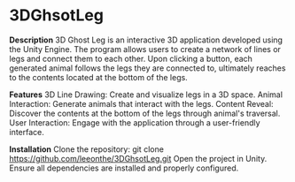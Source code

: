 # 3DGhsotLeg
**Description**
3D Ghost Leg is an interactive 3D application developed using the Unity Engine. 
The program allows users to create a network of lines or legs and connect them to each other.
Upon clicking a button, each generated animal follows the legs they are connected to, ultimately reaches to the contents located at the bottom of the legs.

**Features**
3D Line Drawing: Create and visualize legs in a 3D space.
Animal Interaction: Generate animals that interact with the legs.
Content Reveal: Discover the contents at the bottom of the legs through animal's traversal. 
User Interaction: Engage with the application through a user-friendly interface.

**Installation**
Clone the repository: git clone https://github.com/leeonthe/3DGhsotLeg.git
Open the project in Unity.
Ensure all dependencies are installed and properly configured.

